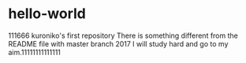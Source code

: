 # hello-world
111666
kuroniko's first repository
There is something different from the README file with master branch
2017 I will study hard and go to my aim.11111111111111
